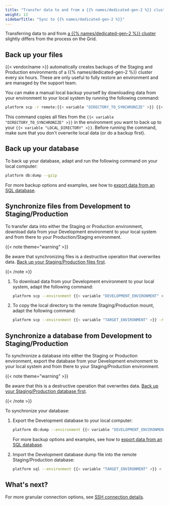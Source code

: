 ```yaml
---
title: "Transfer data to and from a {{% names/dedicated-gen-2 %}} cluster"
weight: 13
sidebarTitle: "Sync to {{% names/dedicated-gen-2 %}}"
---
```


Transferring data to and from [a {{% names/dedicated-gen-2 %}} cluster](../other/glossary.md#dedicated-gen-2) slightly differs from the process on the Grid.

## Back up your files

{{< vendor/name >}} automatically creates backups of the Staging and Production environments of a {{% names/dedicated-gen-2 %}}  cluster every six hours.
These are only useful to fully restore an environment and are managed by the support team.

You can make a manual local backup yourself by downloading data from your environment to your local system by running the following command:

```bash
platform scp -r remote:{{< variable "DIRECTORY_TO_SYNCHRONIZE" >}} {{< variable "LOCAL_DIRECTORY" >}}
```

This command copies all files from the `{{< variable "DIRECTORY_TO_SYNCHRONIZE" >}}` in the environment you want to back up
to your `{{< variable "LOCAL_DIRECTORY" >}}`.
Before running the command, make sure that you don't overwrite local data (or do a backup first).

## Back up your database

To back up your database, adapt and run the following command on your local computer:

```bash
platform db:dump --gzip 
```

For more backup options and examples, see how to [export data from an SQL database](../add-services/mysql/_index.md#exporting-data).

## Synchronize files from Development to Staging/Production

To transfer data into either the Staging or Production environment,
download data from your Development environment to your local system and from there to your Production/Staging environment.

{{< note theme="warning" >}}

Be aware that synchronizing files is a destructive operation that overwrites data.
[Back up your Staging/Production files first](#back-up-your-files).

{{< /note >}}

1. To download data from your Development environment to your local system, adapt the following command:

   ```bash
   platform scp --environment {{< variable "DEVELOPMENT_ENVIRONMENT" >}} -r remote:{{< variable "DIRECTORY_TO_SYNCHRONIZE" >}} {{< variable "LOCAL_DIRECTORY" >}}
   ```

2. To copy the local directory to the remote Staging/Production mount, adapt the following command:

   ```bash
   platform scp --environment {{< variable "TARGET_ENVIRONMENT" >}} -r {{< variable "LOCAL_DIRECTORY" >}} remote:{{< variable "DIRECTORY_TO_SYNCHRONIZE" >}}
   ```

## Synchronize a database from Development to Staging/Production

To synchronize a database into either the Staging or Production environment,
export the database from your Development environment to your local system and from there to your Staging/Production environment.

{{< note theme="warning" >}}

Be aware that this is a destructive operation that overwrites data.
[Back up your Staging/Production database first](#back-up-your-database).

{{< /note >}}

To synchronize your database:

1. Export the Development database to your local computer:

   ```bash
   platform db:dump --environment {{< variable "DEVELOPMENT_ENVIRONMENT" >}} --file=dump.sql
   ```

   For more backup options and examples, see how to [export data from an SQL database](../add-services/mysql/_index.md#exporting-data).

2. Import the Development database dump file into the remote Staging/Production database:

   ```bash
   platform sql --environment {{< variable "TARGET_ENVIRONMENT" >}} < dump.sql
   ```


## What's next?

For more granular connection options, see [SSH connection details](../development/ssh/_index.md#get-ssh-connection-details).
